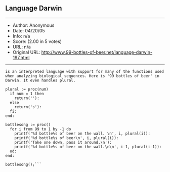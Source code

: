 
## Language Darwin ##
---
- Author: Anonymous
- Date: 04/20/05
- Info: n/a
- Score:  (2.00 in 5 votes)
- URL: n/a
- Original URL: http://www.99-bottles-of-beer.net/language-darwin-197.html
---

```Some biochemists write code in a programming language called Darwin, which
is an interpreted language with support for many of the functions used 
when analyzing biological sequences. Here is '99 bottles of beer' in 
Darwin. It even handles plural.

plural := proc(num)
  if num = 1 then
    return(''):
  else
    return('s'):
  fi:  
end:

bottlesong := proc()
  for i from 99 to 1 by -1 do
    printf('%d bottle%s of beer on the wall. \n', i, plural(i)):
    printf('%d bottle%s of beer\n', i, plural(i)):
    printf('Take one down, pass it around.\n'):
    printf('%d bottle%s of beer on the wall.\n\n', i-1, plural(i-1)):
  od:
end:

bottlesong();```